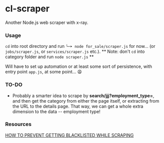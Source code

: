 # cl-scraper
Another Node.js web scraper with x-ray.

### Usage
`cd` into root directory and run `╰─➤ node for_sale/scraper.js` for now... (or `jobs/scraper.js`, or `services/scraper.js` etc.).
** Note: don't `cd` into category folder and run `node scraper.js` **

Will have to set up automation or at least some sort of persistence, with entry point `app.js`, at some point... :weary:

### TO-DO
* Probably a smarter idea to scrape by **search/jjj?employment_type=**, and then get the category from either the page itself, or extracting from the URL to the details page. That way, we can get a whole extra dimension to the data -- employment type!

### Resources
[HOW TO PREVENT GETTING BLACKLISTED WHILE SCRAPING](https://learn.scrapehero.com/how-to-prevent-getting-blacklisted-while-scraping/)

